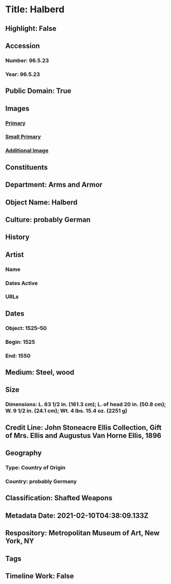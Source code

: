 # Title: Halberd
## Highlight: False
## Accession
### Number: 96.5.23
### Year: 96.5.23
## Public Domain: True
## Images
### [Primary](https://images.metmuseum.org/CRDImages/aa/original/96.5.23_003oct2014.jpg)
### [Small Primary](https://images.metmuseum.org/CRDImages/aa/web-large/96.5.23_003oct2014.jpg)
### [Additional Image](https://images.metmuseum.org/CRDImages/aa/original/96.5.23_004oct2014.jpg)
## Constituents
## Department: Arms and Armor
## Object Name: Halberd
## Culture: probably German
## History
## Artist
### Name
### Dates Active
### URLs
## Dates
### Object: 1525–50
### Begin: 1525
### End: 1550
## Medium: Steel, wood
## Size
### Dimensions: L. 63 1/2 in. (161.3 cm); L. of head 20 in. (50.8 cm); W. 9 1/2 in. (24.1 cm); Wt. 4 lbs. 15.4 oz. (2251 g)
## Credit Line: John Stoneacre Ellis Collection, Gift of Mrs. Ellis and Augustus Van Horne Ellis, 1896
## Geography
### Type: Country of Origin
### Country: probably Germany
## Classification: Shafted Weapons
## Metadata Date: 2021-02-10T04:38:09.133Z
## Respository: Metropolitan Museum of Art, New York, NY
## Tags
## Timeline Work: False